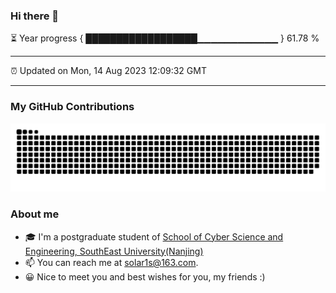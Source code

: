### Hi there 👋

⏳ Year progress { ██████████████████▁▁▁▁▁▁▁▁▁▁▁▁ } 61.78 %

---

⏰ Updated on Mon, 14 Aug 2023 12:09:32 GMT

---
### My GitHub Contributions    

![](https://raw.githubusercontent.com/chenzongyao200127/chenzongyao200127/main/assets/github-contribution-grid-snake.svg)          

### About me   

- 🎓 I'm a postgraduate student of [School of Cyber Science and Engineering, SouthEast University(Nanjing)](https://www.seu.edu.cn/)
- 📫 You can reach me at [solar1s@163.com](mailto:solar1s@163.com).
- 😀 Nice to meet you and best wishes for you, my friends :)  


